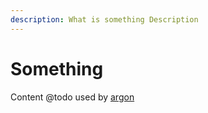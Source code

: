 ```yaml
---
description: What is something Description
---
```


# Something

Content @todo used by [argon ](../bootstrap-template/argon-dashboard.md)


